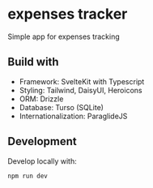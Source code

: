 # expenses tracker

Simple app for expenses tracking

## Build with

- Framework: SvelteKit with Typescript
- Styling: Tailwind, DaisyUI, Heroicons
- ORM: Drizzle
- Database: Turso (SQLite)
- Internationalization: ParaglideJS

## Development

Develop locally with:

```
npm run dev
```
